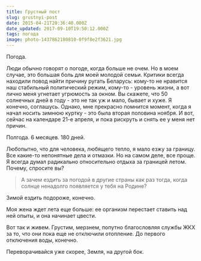 ```yaml
---
title: Грустный пост
slug: grustnyi-post
date: 2015-04-21T20:36:40.000Z
date_updated: 2017-09-10T19:50:12.000Z
tags: погода
image: photo-1437862180810-0f9f8e2f3621.jpg
---
```


Погода.

Люди обычно говорят о погоде, когда больше не очем. Но в моем случае, это большая боль для моей молодой семьи. Критики всегда находили повод найти причину ругать Беларусь: кому-то не нравится наш стабильный политический режим, кому-то - уровень жизни, а вот лично меня угнетает угрюмость за окном. Вы скажете, что 50 солнечных дней в году - это не так уж и мало, бывает и хуже. Я конечно, соглашусь. Однако, мне прекрасно помнится момент, когда я начал носить зимнюю куртку - это была вторая половина ноября. И вот, сейчас на календаре 21-е апреля, и пока рискруть и снять ее у меня нет причин.

Полгода. 6 месяцев. 180 дней.

Любопытно, что для человека, любящего тепло, я мало езжу за границу. Все какие-то непонятные дела и отмазки. Но на самом деле, все проще. Я всегда думал радикально относительно отдыха за границей летом. Почему, спросите вы?

> А зачем ездить за погодой в другие страны как раз тогда, когда солнце ненадолго появляется у тебя на Родине?

Зимой ездить подороже, конечно.

Моя жена ждет лета еще больше: ее организм перестает ставить над ней опыты, и она начинает цвести.

Вот так и живем. Грустим, мерзнем, попутно благословляя службы ЖКХ за то, что они пока еще не отключили отопление. До первого отключения воды, конечно.

Переворачивайся уже скорее, Земля, на другой бок.
